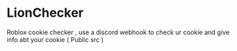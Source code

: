 # LionChecker
Roblox cookie checker , use a discord webhook to check ur cookie and give info abt your cookie  ( Public src ) 
